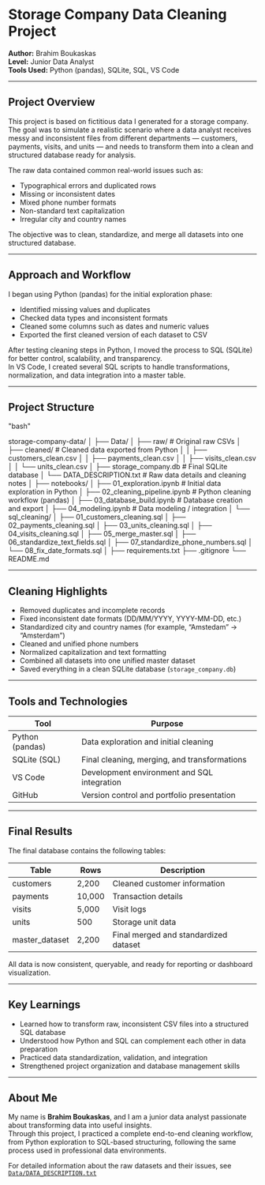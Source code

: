# Storage Company Data Cleaning Project  

**Author:** Brahim Boukaskas  
**Level:** Junior Data Analyst  
**Tools Used:** Python (pandas), SQLite, SQL, VS Code  

---

## Project Overview  

This project is based on fictitious data I generated for a storage company.  
The goal was to simulate a realistic scenario where a data analyst receives messy and inconsistent files from different departments — customers, payments, visits, and units — and needs to transform them into a clean and structured database ready for analysis.  

The raw data contained common real-world issues such as:
- Typographical errors and duplicated rows  
- Missing or inconsistent dates  
- Mixed phone number formats  
- Non-standard text capitalization  
- Irregular city and country names  

The objective was to clean, standardize, and merge all datasets into one structured database.

---

## Approach and Workflow  

I began using Python (pandas) for the initial exploration phase:
- Identified missing values and duplicates  
- Checked data types and inconsistent formats  
- Cleaned some columns such as dates and numeric values  
- Exported the first cleaned version of each dataset to CSV  

After testing cleaning steps in Python, I moved the process to SQL (SQLite) for better control, scalability, and transparency.  
In VS Code, I created several SQL scripts to handle transformations, normalization, and data integration into a master table.

---

## Project Structure  
"bash"

storage-company-data/
│
├── Data/
│   ├── raw/                      # Original raw CSVs
│   ├── cleaned/                  # Cleaned data exported from Python
│   │   ├── customers_clean.csv
│   │   ├── payments_clean.csv
│   │   ├── visits_clean.csv
│   │   └── units_clean.csv
│   ├── storage_company.db        # Final SQLite database
│   └── DATA_DESCRIPTION.txt      # Raw data details and cleaning notes
│
├── notebooks/
│   ├── 01_exploration.ipynb           # Initial data exploration in Python
│   ├── 02_cleaning_pipeline.ipynb     # Python cleaning workflow (pandas)
│   ├── 03_database_build.ipynb        # Database creation and export
│   ├── 04_modeling.ipynb              # Data modeling / integration
│   └── sql_cleaning/
│       ├── 01_customers_cleaning.sql
│       ├── 02_payments_cleaning.sql
│       ├── 03_units_cleaning.sql
│       ├── 04_visits_cleaning.sql
│       ├── 05_merge_master.sql
│       ├── 06_standardize_text_fields.sql
│       ├── 07_standardize_phone_numbers.sql
│       └── 08_fix_date_formats.sql
│
├── requirements.txt
├── .gitignore
└── README.md



---

## Cleaning Highlights  

- Removed duplicates and incomplete records  
- Fixed inconsistent date formats (DD/MM/YYYY, YYYY-MM-DD, etc.)  
- Standardized city and country names (for example, “Amstedam” → “Amsterdam”)  
- Cleaned and unified phone numbers  
- Normalized capitalization and text formatting  
- Combined all datasets into one unified master dataset  
- Saved everything in a clean SQLite database (`storage_company.db`)

---

## Tools and Technologies  

| Tool | Purpose |
|------|----------|
| Python (pandas) | Data exploration and initial cleaning |
| SQLite (SQL) | Final cleaning, merging, and transformations |
| VS Code | Development environment and SQL integration |
| GitHub | Version control and portfolio presentation |

---

## Final Results  

The final database contains the following tables:  

| Table | Rows | Description |
|--------|------|-------------|
| customers | 2,200 | Cleaned customer information |
| payments | 10,000 | Transaction details |
| visits | 5,000 | Visit logs |
| units | 500 | Storage unit data |
| master_dataset | 2,200 | Final merged and standardized dataset |

All data is now consistent, queryable, and ready for reporting or dashboard visualization.

---

## Key Learnings  

- Learned how to transform raw, inconsistent CSV files into a structured SQL database  
- Understood how Python and SQL can complement each other in data preparation  
- Practiced data standardization, validation, and integration  
- Strengthened project organization and database management skills  

---

## About Me  

My name is **Brahim Boukaskas**, and I am a junior data analyst passionate about transforming data into useful insights.  
Through this project, I practiced a complete end-to-end cleaning workflow, from Python exploration to SQL-based structuring, following the same process used in professional data environments.  


For detailed information about the raw datasets and their issues, see  
[`Data/DATA_DESCRIPTION.txt`](./Data/DATA_DESCRIPTION.txt)
